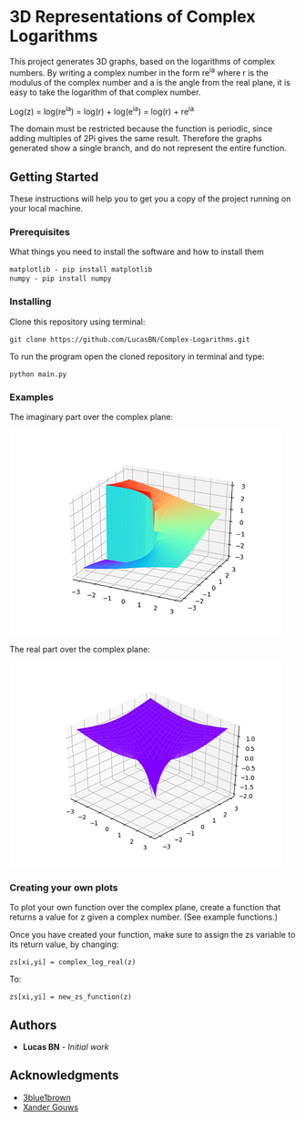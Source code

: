 # 3D Representations of Complex Logarithms

This project generates 3D graphs, based on the logarithms of complex numbers. By writing a complex number in the form re<sup>ia</sup> where r is the modulus of the complex number and a is the angle from the real plane, it is easy to take the logarithm of that complex number.

Log(z) = log(re<sup>ia</sup>) = log(r) + log(e<sup>ia</sup>) = log(r) + re<sup>ia</sup>

The domain must be restricted because the function is periodic, since adding multiples of 2Pi gives the same
result. Therefore the graphs generated show a single branch, and do not represent the entire function.

## Getting Started

These instructions will help you to get you a copy of the project running on your local machine.

### Prerequisites

What things you need to install the software and how to install them

```
matplotlib - pip install matplotlib
numpy - pip install numpy
```

### Installing

Clone this repository using terminal:

```
git clone https://github.com/LucasBN/Complex-Logarithms.git
```

To run the program open the cloned repository in terminal and type:

```
python main.py
```

### Examples

The imaginary part over the complex plane:

![Imaginary over complex](examples/imaginary.png)

The real part over the complex plane:

![Real over complex](examples/real.png)

### Creating your own plots

To plot your own function over the complex plane, create a function that returns a value for z given a complex number. (See example functions.)

Once you have created your function, make sure to assign the zs variable to its return value, by changing:

```
zs[xi,yi] = complex_log_real(z)
```

To:

```
zs[xi,yi] = new_zs_function(z)
```

## Authors

* **Lucas BN** - *Initial work*

## Acknowledgments

* [3blue1brown](https://www.youtube.com/channel/UCYO_jab_esuFRV4b17AJtAw)
* [Xander Gouws](https://www.youtube.com/watch?v=SYxyemNSSm8)
